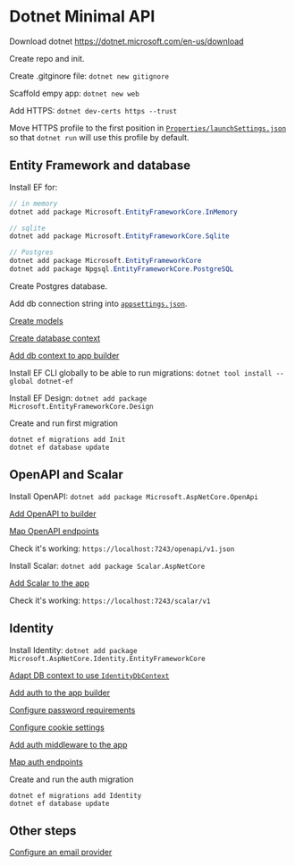 # Dotnet Minimal API

Download dotnet
https://dotnet.microsoft.com/en-us/download

Create repo and init.

Create .gitginore file:
`dotnet new gitignore`

Scaffold empy app:
`dotnet new web`

Add HTTPS:
`dotnet dev-certs https --trust`

Move HTTPS profile to the first position in [`Properties/launchSettings.json`](https://github.com/PierBover/dotnet-test-minimal-api/blob/main/Properties/launchSettings.json) so that `dotnet run` will use this profile by default.


## Entity Framework and database

Install EF for:
```cs
// in memory
dotnet add package Microsoft.EntityFrameworkCore.InMemory

// sqlite
dotnet add package Microsoft.EntityFrameworkCore.Sqlite

// Postgres
dotnet add package Microsoft.EntityFrameworkCore
dotnet add package Npgsql.EntityFrameworkCore.PostgreSQL
```

Create Postgres database.

Add db connection string into [`appsettings.json`](https://github.com/PierBover/dotnet-test-minimal-api/blob/main/appsettings.json#L2-L4).

[Create models](https://github.com/PierBover/dotnet-test-minimal-api/blob/main/Models/Fruit.cs)

[Create database context](https://github.com/PierBover/dotnet-test-minimal-api/blob/caf6bc7262637c0571474e30dcd9261e634ebc12/Data/AppDbContext.cs)

[Add db context to app builder](https://github.com/PierBover/dotnet-test-minimal-api/blob/caf6bc7262637c0571474e30dcd9261e634ebc12/Program.cs#L9-L11)

Install EF CLI globally to be able to run migrations:
`dotnet tool install --global dotnet-ef`

Install EF Design:
`dotnet add package Microsoft.EntityFrameworkCore.Design`

Create and run first migration
```
dotnet ef migrations add Init
dotnet ef database update
```

## OpenAPI and Scalar

Install OpenAPI:
`dotnet add package Microsoft.AspNetCore.OpenApi`

[Add OpenAPI to builder](https://github.com/PierBover/dotnet-test-minimal-api/blob/main/Program.cs#L13)

[Map OpenAPI endpoints](https://github.com/PierBover/dotnet-test-minimal-api/blob/main/Program.cs#L39)

Check it's working:
`https://localhost:7243/openapi/v1.json`

Install Scalar:
`dotnet add package Scalar.AspNetCore`

[Add Scalar to the app](https://github.com/PierBover/dotnet-test-minimal-api/blob/main/Program.cs#L33-L35)

Check it's working:
`https://localhost:7243/scalar/v1`

## Identity

Install Identity:
`dotnet add package Microsoft.AspNetCore.Identity.EntityFrameworkCore`

[Adapt DB context to use `IdentityDbContext`](https://github.com/PierBover/dotnet-test-minimal-api/blob/main/Data/AppDbContext.cs)

[Add auth to the app builder](https://github.com/PierBover/dotnet-test-minimal-api/blob/main/Program.cs#L14-L15)

[Configure password requirements](https://github.com/PierBover/dotnet-test-minimal-api/blob/main/Program.cs#L17-L24)

[Configure cookie settings](https://github.com/PierBover/dotnet-test-minimal-api/blob/main/Program.cs#L26-L29)

[Add auth middleware to the app](https://github.com/PierBover/dotnet-test-minimal-api/blob/main/Program.cs#L38)

[Map auth endpoints](https://github.com/PierBover/dotnet-test-minimal-api/blob/main/Program.cs#L40)

Create and run the auth migration
```
dotnet ef migrations add Identity
dotnet ef database update
```

## Other steps

[Configure an email provider](https://learn.microsoft.com/en-us/aspnet/core/security/authentication/accconfirm?view=aspnetcore-9.0&tabs=visual-studio#configure-an-email-provider)

